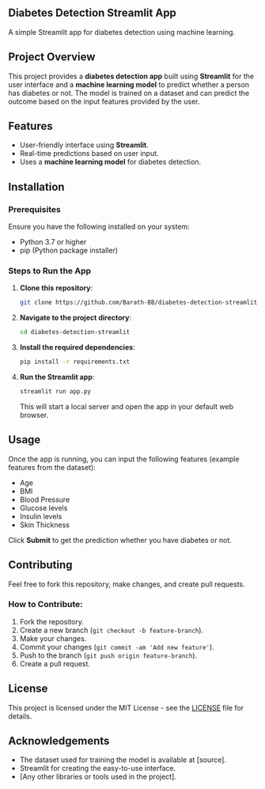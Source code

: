 ## Diabetes Detection Streamlit App

A simple Streamlit app for diabetes detection using machine learning.

## Project Overview

This project provides a **diabetes detection app** built using **Streamlit** for the user interface and a **machine learning model** to predict whether a person has diabetes or not. The model is trained on a dataset and can predict the outcome based on the input features provided by the user.

## Features

- User-friendly interface using **Streamlit**.
- Real-time predictions based on user input.
- Uses a **machine learning model** for diabetes detection.

## Installation

### Prerequisites

Ensure you have the following installed on your system:

- Python 3.7 or higher
- pip (Python package installer)

### Steps to Run the App

1. **Clone this repository**:
    ```bash
    git clone https://github.com/Barath-BB/diabetes-detection-streamlit.git
    ```

2. **Navigate to the project directory**:
    ```bash
    cd diabetes-detection-streamlit
    ```

3. **Install the required dependencies**:
    ```bash
    pip install -r requirements.txt
    ```

4. **Run the Streamlit app**:
    ```bash
    streamlit run app.py
    ```

    This will start a local server and open the app in your default web browser.

## Usage

Once the app is running, you can input the following features (example features from the dataset):

- Age
- BMI
- Blood Pressure
- Glucose levels
- Insulin levels
- Skin Thickness

Click **Submit** to get the prediction whether you have diabetes or not.

## Contributing

Feel free to fork this repository, make changes, and create pull requests.

### How to Contribute:

1. Fork the repository.
2. Create a new branch (`git checkout -b feature-branch`).
3. Make your changes.
4. Commit your changes (`git commit -am 'Add new feature'`).
5. Push to the branch (`git push origin feature-branch`).
6. Create a pull request.

## License

This project is licensed under the MIT License - see the [LICENSE](LICENSE) file for details.

## Acknowledgements

- The dataset used for training the model is available at [source].
- Streamlit for creating the easy-to-use interface.
- [Any other libraries or tools used in the project].

 
 
